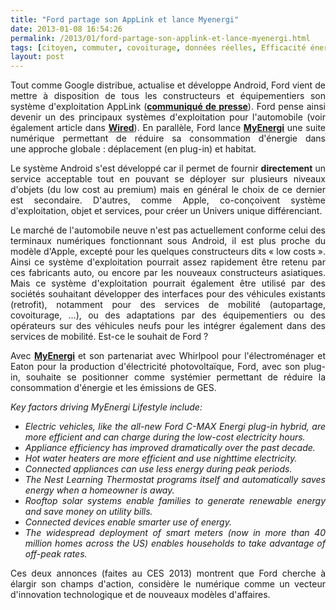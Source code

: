```yaml
---
title: "Ford partage son AppLink et lance Myenergi"
date: 2013-01-08 16:54:26
permalink: /2013/01/ford-partage-son-applink-et-lance-myenergi.html
tags: [citoyen, commuter, covoiturage, données réelles, Efficacité énergétique, FORD, internet, Service de mobilité, smartgrid]
layout: post
---
```


<p style="text-align: justify">Tout comme Google distribue, actualise et développe Android, Ford vient de mettre à disposition de tous les constructeurs et équipementiers son système d'exploitation AppLink (<strong><a href="http://media.ford.com/article_display.cfm?article_id=37551" target="_blank">communiqué de presse</a></strong>). Ford pense ainsi devenir un des principaux systèmes d'exploitation pour l'automobile (voir également article dans <strong><a href="http://www.wired.com/autopia/2013/01/ces-2013-ford-applink-for-all/" target="_blank">Wired</a></strong>). En parallèle, Ford lance <strong><a href="http://blog.saywhat.it/2013/01/08/fords-myenergy-lifestyle-product-aim-to-reduce-your-carbon-footprint/" target="_blank">MyEnergi</a></strong> une suite numérique permettant de réduire sa consommation d'énergie dans une approche globale : déplacement (en plug-in) et habitat. </p>  <!--more-->   <p style="text-align: justify">Le système Android s'est développé car il permet de fournir <strong>directement</strong> un service acceptable tout en pouvant se déployer sur plusieurs niveaux d'objets (du low cost au premium) mais en général le choix de ce dernier est secondaire. D'autres, comme Apple, co-conçoivent système d'exploitation, objet et services, pour créer un Univers unique différenciant.</p> <p style="text-align: justify">Le marché de l'automobile neuve n'est pas actuellement conforme celui des terminaux numériques fonctionnant sous Android, il est plus proche du modèle d'Apple, excepté pour les quelques constructeurs dits « low costs ». Ainsi ce système d'exploitation pourrait assez rapidement être retenu par ces fabricants auto, ou encore par les nouveaux constructeurs asiatiques. Mais ce système d'exploitation pourrait également être utilisé par des sociétés souhaitant développer des interfaces pour des véhicules existants (retrofit), notamment pour des services de mobilité (autopartage, covoiturage, …), ou des adaptations par des équipementiers ou des opérateurs sur des véhicules neufs pour les intégrer également dans des services de mobilité. Est-ce le souhait de Ford ?</p> <p style="text-align: justify">Avec <strong><a href="http://www.greencarcongress.com/2013/01/ford-20130108.html" target="_blank">MyEnergi</a> </strong>et son partenariat avec Whirlpool pour l'électroménager et Eaton pour la production d'électricité photovoltaïque, Ford, avec son plug-in, souhaite se positionner comme systémier permettant de réduire la consommation d'énergie et les émissions de GES. </p> <p style="text-align: justify"><em>Key factors driving MyEnergi Lifestyle include:</em></p> <ul style="text-align: justify"> <li><em>Electric vehicles, like the all-new Ford C-MAX Energi plug-in hybrid, are more efficient and can charge during the low-cost electricity hours.</em></li> <li><em>Appliance efficiency has improved dramatically over the past decade.</em></li> <li><em>Hot water heaters are more efficient and use nighttime electricity.</em></li> <li><em>Connected appliances can use less energy during peak periods.</em></li> <li><em>The Nest Learning Thermostat programs itself and automatically saves energy when a homeowner is away.</em></li> <li><em>Rooftop solar systems enable families to generate renewable energy and save money on utility bills.</em></li> <li><em>Connected devices enable smarter use of energy.</em></li> <li><em>The widespread deployment of smart meters (now in more than 40 million homes across the US) enables households to take advantage of off-peak rates.</em></li> </ul> <p style="text-align: justify">Ces deux annonces (faites au CES 2013) montrent que Ford cherche à élargir son champs d'action, considère le numérique comme un vecteur d'innovation technologique et de nouveaux modèles d'affaires. </p>
